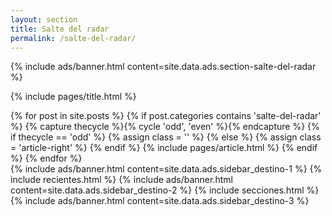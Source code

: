 ```yaml
---
layout: section
title: Salte del radar
permalink: /salte-del-radar/
---
```


{% 
  include ads/banner.html 
  content=site.data.ads.section-salte-del-radar 
%}

{% include pages/title.html %}

<!-- blog post -->
<section class="section">
  <div class="container maxw">
    <div class="row">
      <div class="col-lg-9">
        {% for post in site.posts %}
        {% if post.categories contains 'salte-del-radar' %}
        {% capture thecycle %}{% cycle 'odd', 'even' %}{% endcapture %}
        {% if thecycle == 'odd' %}
        {% assign class = '' %}
        {% else %}
        {% assign class = 'article-right' %}
        {% endif %}
          {% include pages/article.html %}
        {% endif %}
        {% endfor %}
      </div>
      <div class="col-lg-3">
        {% 
          include ads/banner.html 
          content=site.data.ads.sidebar_destino-1  
        %}
        {% include recientes.html %}
        {% 
          include ads/banner.html 
          content=site.data.ads.sidebar_destino-2
        %}
        {% include secciones.html %}
        {% 
          include ads/banner.html 
          content=site.data.ads.sidebar_destino-3
        %}
      </div> 
    </div>
  </div>
</section>
<!-- /blog post -->